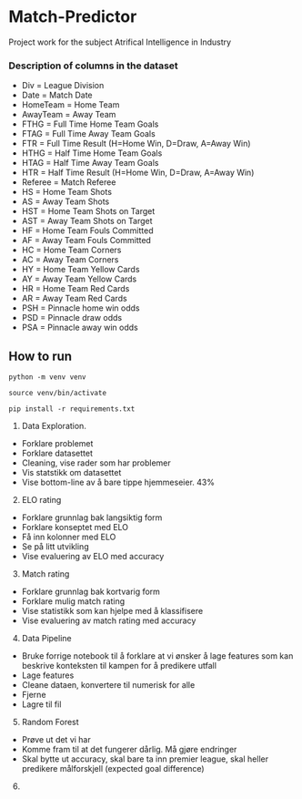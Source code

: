 # Match-Predictor

Project work for the subject Atrifical Intelligence in Industry

### Description of columns in the dataset

-   Div = League Division
-   Date = Match Date
-   HomeTeam = Home Team
-   AwayTeam = Away Team
-   FTHG = Full Time Home Team Goals
-   FTAG = Full Time Away Team Goals
-   FTR = Full Time Result (H=Home Win, D=Draw, A=Away Win)
-   HTHG = Half Time Home Team Goals
-   HTAG = Half Time Away Team Goals
-   HTR = Half Time Result (H=Home Win, D=Draw, A=Away Win)
-   Referee = Match Referee
-   HS = Home Team Shots
-   AS = Away Team Shots
-   HST = Home Team Shots on Target
-   AST = Away Team Shots on Target
-   HF = Home Team Fouls Committed
-   AF = Away Team Fouls Committed
-   HC = Home Team Corners
-   AC = Away Team Corners
-   HY = Home Team Yellow Cards
-   AY = Away Team Yellow Cards
-   HR = Home Team Red Cards
-   AR = Away Team Red Cards
-   PSH = Pinnacle home win odds
-   PSD = Pinnacle draw odds
-   PSA = Pinnacle away win odds

## How to run

```
python -m venv venv

source venv/bin/activate

pip install -r requirements.txt
```


1. Data Exploration.
 - Forklare problemet
 - Forklare datasettet
 - Cleaning, vise rader som har problemer
 - Vis statstikk om datasettet
 - Vise bottom-line av å bare tippe hjemmeseier. 43%
2. ELO rating
 - Forklare grunnlag bak langsiktig form
 - Forklare konseptet med ELO
 - Få inn kolonner med ELO
 - Se på litt utvikling
 - Vise evaluering av ELO med accuracy
3. Match rating
 - Forklare grunnlag bak kortvarig form
 - Forklare mulig match rating
 - Vise statistikk som kan hjelpe med å klassifisere
 - Vise evaluering av match rating med accuracy
4. Data Pipeline
 - Bruke forrige notebook til å forklare at vi ønsker å lage features som kan beskrive konteksten til kampen for å predikere utfall
 - Lage features
 - Cleane dataen, konvertere til numerisk for alle
 - Fjerne
 - Lagre til fil
5. Random Forest
 - Prøve ut det vi har
 - Komme fram til at det fungerer dårlig. Må gjøre endringer
 - Skal bytte ut accuracy, skal bare ta inn premier league, skal heller predikere målforskjell (expected goal difference)
6. 
